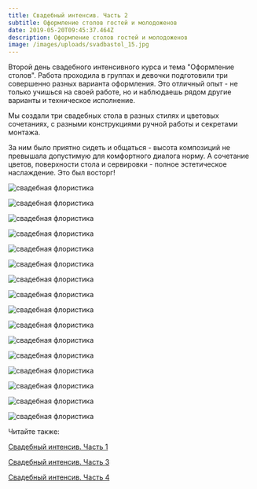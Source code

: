 ```yaml
---
title: Свадебный интенсив. Часть 2
subtitle: Оформление столов гостей и молодоженов
date: 2019-05-20T09:45:37.464Z
description: Оформление столов гостей и молодоженов
image: /images/uploads/svadbastol_15.jpg
---
```

Второй день свадебного интенсивного курса и тема "Оформление столов". Работа проходила в группах и девочки подготовили три совершенно разных варианта оформления. Это отличный опыт - не только учишься на своей работе, но и наблюдаешь рядом другие варианты и техническое исполнение.

Мы создали три свадебных стола в разных стилях и цветовых сочетаниях, с разными конструкциями ручной работы и секретами монтажа. 

За ним было приятно сидеть и общаться - высота композиций не превышала допустимую для комфортного диалога норму. А сочетание цветов, поверхности стола и сервировки - полное эстетическое наслаждение. Это был восторг!

![свадебная флористика](/images/uploads/svadbastol_01.jpg "свадебная флористика")

![свадебная флористика](/images/uploads/svadbastol_02.jpg "свадебная флористика")

![свадебная флористика](/images/uploads/svadbastol_03.jpg "свадебная флористика")

![свадебная флористика](/images/uploads/svadbastol_04.jpg "свадебная флористика")

![свадебная флористика](/images/uploads/svadbastol_09.jpg "свадебная флористика")

![свадебная флористика](/images/uploads/svadbastol_10.jpg "свадебная флористика")

![свадебная флористика](/images/uploads/svadbastol_11.jpg "свадебная флористика")

![свадебная флористика](/images/uploads/svadbastol_12.jpg "свадебная флористика")

![свадебная флористика](/images/uploads/svadbastol_13.jpg "свадебная флористика")

![свадебная флористика](/images/uploads/svadbastol_14.jpg "свадебная флористика")

![свадебная флористика](/images/uploads/svadbastol_16.jpg "свадебная флористика")

![свадебная флористика](/images/uploads/svadbastol_17.jpg "свадебная флористика")

![свадебная флористика](/images/uploads/svadbastol_18.jpg "свадебная флористика")

![свадебная флористика](/images/uploads/svadbastol_20.jpg "свадебная флористика")

![свадебная флористика](/images/uploads/svadbastol_21.jpg "свадебная флористика")

![свадебная флористика](/images/uploads/svadbastol_22.jpg "свадебная флористика")

Читайте также:

[Свадебный интенсив. Часть 1](https://www.rozaazora.by/blog/%D1%81%D0%B2%D0%B0%D0%B4%D0%B5%D0%B1%D0%BD%D1%8B%D0%B9-%D0%B8%D0%BD%D1%82%D0%B5%D0%BD%D1%81%D0%B8%D0%B2-%D1%87%D0%B0%D1%81%D1%82%D1%8C-1/)

[Свадебный интенсив. Часть 3](https://www.rozaazora.by/blog/%D1%81%D0%B2%D0%B0%D0%B4%D0%B5%D0%B1%D0%BD%D1%8B%D0%B9-%D0%B8%D0%BD%D1%82%D0%B5%D0%BD%D1%81%D0%B8%D0%B2-%D1%87%D0%B0%D1%81%D1%82%D1%8C-3/)

[Свадебный интенсив. Часть 4](https://www.rozaazora.by/blog/%D1%81%D0%B2%D0%B0%D0%B4%D0%B5%D0%B1%D0%BD%D1%8B%D0%B9-%D0%B8%D0%BD%D1%82%D0%B5%D0%BD%D1%81%D0%B8%D0%B2-%D1%87%D0%B0%D1%81%D1%82%D1%8C-4/)
